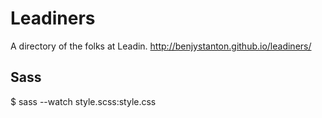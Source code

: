# Leadiners
A directory of the folks at Leadin.
http://benjystanton.github.io/leadiners/

## Sass
$ sass --watch style.scss:style.css
